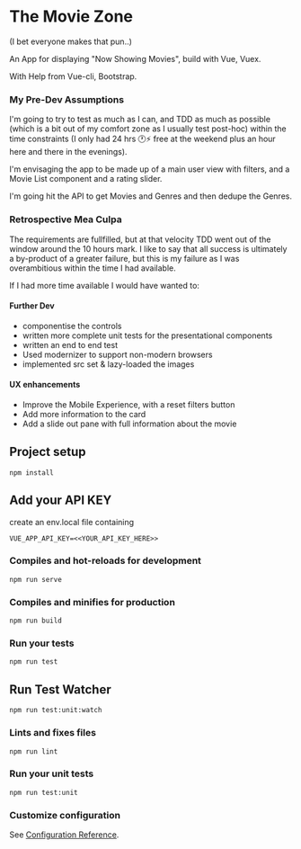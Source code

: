 # The Movie Zone
(I bet everyone makes that pun..)

An App for displaying "Now Showing Movies", build with Vue, Vuex.

With Help from Vue-cli, Bootstrap.

### My Pre-Dev Assumptions

I'm going to try to test as much as I can, and TDD as much as possible (which is a bit out of my comfort zone as I usually test post-hoc) within the time constraints (I only had 24 hrs 🕐⚡ free at the weekend plus an hour here and there in the evenings).

I'm envisaging the app to be made up of a main user view with filters, and a Movie List component and a rating slider.

I'm going hit the API to get Movies and Genres and then dedupe the Genres.

### Retrospective Mea Culpa

The requirements are fullfilled, but at that velocity TDD went out of the window around the 10 hours mark. I like to say that all success is ultimately a by-product of a greater failure, but this is my failure as I was overambitious within the time I had available. 

If I had more time available I would have wanted to:

#### Further Dev
- componentise the controls
- written more complete unit tests for the presentational components
- written an end to end test
- Used modernizer to support non-modern browsers
- implemented src set & lazy-loaded the images

#### UX enhancements
- Improve the Mobile Experience, with a reset filters button
- Add more information to the card
- Add a slide out pane with full information about the movie

## Project setup
```
npm install
```
## Add your API KEY
create an env.local file containing
```
VUE_APP_API_KEY=<<YOUR_API_KEY_HERE>>
```

### Compiles and hot-reloads for development
```
npm run serve
```

### Compiles and minifies for production
```
npm run build
```

### Run your tests
```
npm run test
```
## Run Test Watcher
```
npm run test:unit:watch
```

### Lints and fixes files
```
npm run lint
```

### Run your unit tests
```
npm run test:unit
```

### Customize configuration
See [Configuration Reference](https://cli.vuejs.org/config/).

